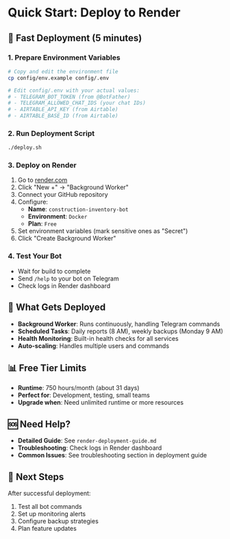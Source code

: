 # Quick Start: Deploy to Render

## 🚀 Fast Deployment (5 minutes)

### 1. Prepare Environment Variables
```bash
# Copy and edit the environment file
cp config/env.example config/.env

# Edit config/.env with your actual values:
# - TELEGRAM_BOT_TOKEN (from @BotFather)
# - TELEGRAM_ALLOWED_CHAT_IDS (your chat IDs)
# - AIRTABLE_API_KEY (from Airtable)
# - AIRTABLE_BASE_ID (from Airtable)
```

### 2. Run Deployment Script
```bash
./deploy.sh
```

### 3. Deploy on Render
1. Go to [render.com](https://render.com)
2. Click "New +" → "Background Worker"
3. Connect your GitHub repository
4. Configure:
   - **Name**: `construction-inventory-bot`
   - **Environment**: `Docker`
   - **Plan**: `Free`
5. Set environment variables (mark sensitive ones as "Secret")
6. Click "Create Background Worker"

### 4. Test Your Bot
- Wait for build to complete
- Send `/help` to your bot on Telegram
- Check logs in Render dashboard

## 🔧 What Gets Deployed

- **Background Worker**: Runs continuously, handling Telegram commands
- **Scheduled Tasks**: Daily reports (8 AM), weekly backups (Monday 9 AM)
- **Health Monitoring**: Built-in health checks for all services
- **Auto-scaling**: Handles multiple users and commands

## 📊 Free Tier Limits

- **Runtime**: 750 hours/month (about 31 days)
- **Perfect for**: Development, testing, small teams
- **Upgrade when**: Need unlimited runtime or more resources

## 🆘 Need Help?

- **Detailed Guide**: See `render-deployment-guide.md`
- **Troubleshooting**: Check logs in Render dashboard
- **Common Issues**: See troubleshooting section in deployment guide

## 🎯 Next Steps

After successful deployment:
1. Test all bot commands
2. Set up monitoring alerts
3. Configure backup strategies
4. Plan feature updates
